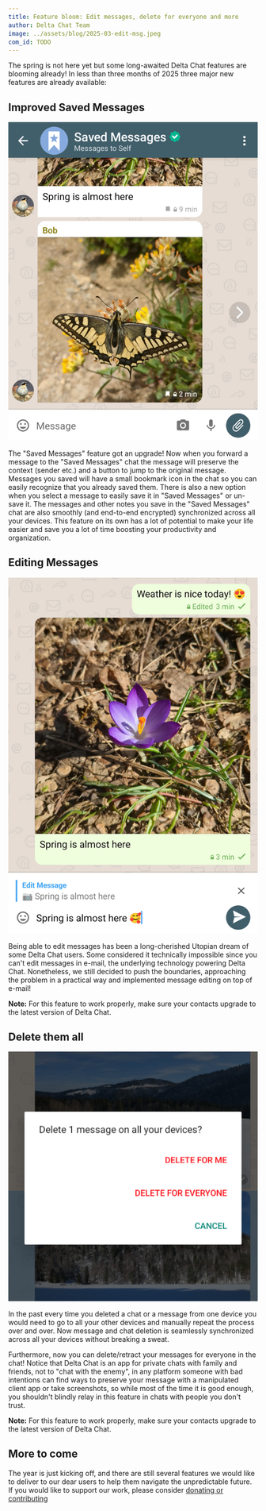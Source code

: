 ```yaml
---
title: Feature bloom: Edit messages, delete for everyone and more
author: Delta Chat Team
image: ../assets/blog/2025-03-edit-msg.jpeg
com_id: TODO
---
```


The spring is not here yet but some long-awaited Delta Chat features are blooming already!
In less than three months of 2025 three major new features are already available:

## Improved Saved Messages

![screenshot showing the new Saved Messages chat feature](../assets/blog/2025-03-saved-msgs-v2.jpeg)

The "Saved Messages" feature got an upgrade! Now when you forward a message to the "Saved Messages" chat
the message will preserve the context (sender etc.) and a button to jump to the original message.
Messages you saved will have a small bookmark icon in the chat so you can easily recognize that you already saved them.
There is also a new option when you select a message to easily save it in "Saved Messages" or un-save it.
The messages and other notes you save in the "Saved Messages" chat are also smoothly (and end-to-end encrypted) synchronized across all your devices.
This feature on its own has a lot of potential to make your life easier and save you a lot of time boosting your productivity and organization.

## Editing Messages

![screenshot showing the new edit message feature](../assets/blog/2025-03-edit-msg.jpeg)

Being able to edit messages has been a long-cherished Utopian dream of some Delta Chat users.
Some considered it technically impossible since you can't edit messages in e-mail, the underlying technology powering Delta Chat.
Nonetheless, we still decided to push the boundaries, approaching the problem in a practical way and implemented message editing on top of e-mail!

**Note:** For this feature to work properly, make sure your contacts upgrade to the latest version of Delta Chat.

## Delete them all

![screenshot showing the new "delete for everyone" feature](../assets/blog/2025-03-delete-msg-for-all.jpeg)

In the past every time you deleted a chat or a message from one device you would need to go to all your other devices and manually repeat the process over and over.
Now message and chat deletion is seamlessly synchronized across all your devices without breaking a sweat.

Furthermore, now you can delete/retract your messages for everyone in the chat!
Notice that Delta Chat is an app for private chats with family and friends, not to "chat with the enemy",
in any platform someone with bad intentions can find ways to preserve your message with a manipulated client app or take screenshots,
so while most of the time it is good enough, you shouldn't blindly relay in this feature in chats with people you don't trust.

**Note:** For this feature to work properly, make sure your contacts upgrade to the latest version of Delta Chat.

## More to come

The year is just kicking off, and there are still several features we would like to deliver to our dear users to help them navigate the unpredictable future.
If you would like to support our work, please consider [donating or contributing](/contribute)
